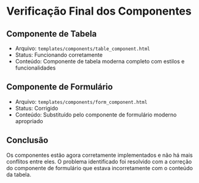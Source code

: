 # Verificação Final dos Componentes

## Componente de Tabela
- Arquivo: `templates/components/table_component.html`
- Status: Funcionando corretamente
- Conteúdo: Componente de tabela moderna completo com estilos e funcionalidades

## Componente de Formulário
- Arquivo: `templates/components/form_component.html`
- Status: Corrigido
- Conteúdo: Substituído pelo componente de formulário moderno apropriado

## Conclusão
Os componentes estão agora corretamente implementados e não há mais conflitos entre eles. O problema identificado foi resolvido com a correção do componente de formulário que estava incorretamente com o conteúdo da tabela.